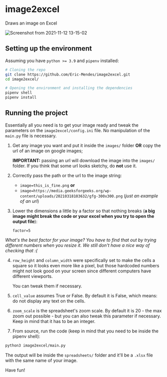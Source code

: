 # image2excel
Draws an image on Excel

![Screenshot from 2021-11-12 13-15-02](https://user-images.githubusercontent.com/42689328/141498894-4ba72e43-930c-420c-b171-92d7dbfe6d91.png)

## Setting up the environment
Assuming you have `python >= 3.9` and `pipenv` installed:
```bash
# Cloning the repo 
git clone https://github.com/Eric-Mendes/image2excel.git
cd image2excel/

# Opening the environment and installing the dependencies
pipenv shell
pipenv install
```

## Running the project
Essentially all you need is to get your image ready and tweak the parameters on the `image2excel/config.ini` file. No manipulation of the `main.py` file is necessary.

1. Get any image you want and put it inside the `images/` folder <strong>OR</strong> copy the url of an image on google images;

    <strong>IMPORTANT:</strong> passing an url will download the image into the `images/` folder. If you think that some url looks sketchy, do <strong>not</strong> use it.

2. Correctly pass the path or the url to the image string: 

    - `image=this_is_fine.png` <strong>or</strong>
    - `image=https://media.geeksforgeeks.org/wp-content/uploads/20210318103632/gfg-300x300.png` (*just an example of an url*)

3. Lower the dimensions a little by a factor so that nothing breaks (<strong>a big image might break the code or your excel when you try to open the output file</strong>):

    `factor=5`

*What's the best factor for your image? You have to find that out by trying different numbers when you resize it. We still don't have a nice way of checking that :(*

4. `row_height` and `column_width` were specifically set to make the cells a square so it looks even more like a pixel, but those hardcoded numbers might not look good on your screen since different computers have different viewports.

    You can tweak them if necessary.

5. `cell_value` assumes True or False. By default it is False, which means: do not display any text on the cells.

6. `zoom_scale` is the spreadsheet's zoom scale. By default it is 20 - the max zoom out possible - but you can also tweak this parameter if necessary. Keep in mind that it has to be an integer.

7. From source, run the code (keep in mind that you need to be inside the pipenv shell):
```bash
python3 image2excel/main.py
```
The output will be inside the `spreadsheets/` folder and it'll be a `.xlsx` file with the same name of your image.

Have fun!
